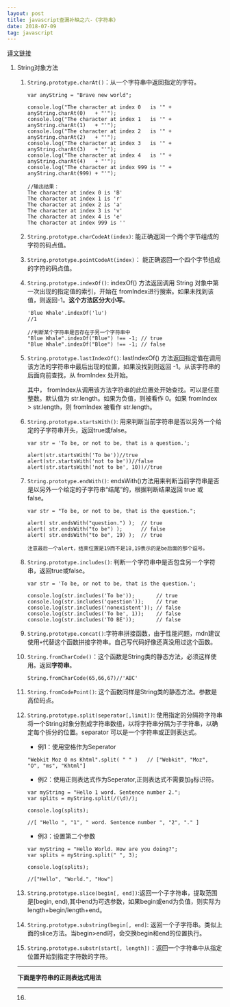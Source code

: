 ```yaml
---
layout: post
title: javascript查漏补缺之六-《字符串》
date: 2018-07-09
tag: javascript
---
```


[译文链接](https://developer.mozilla.org/zh-CN/docs/Web/JavaScript/Guide)

1. String对象方法

    1. `String.prototype.charAt()`：从一个字符串中返回指定的字符。

        ```
        var anyString = "Brave new world";

        console.log("The character at index 0   is '" + anyString.charAt(0)   + "'");
        console.log("The character at index 1   is '" + anyString.charAt(1)   + "'");
        console.log("The character at index 2   is '" + anyString.charAt(2)   + "'");
        console.log("The character at index 3   is '" + anyString.charAt(3)   + "'");
        console.log("The character at index 4   is '" + anyString.charAt(4)   + "'");
        console.log("The character at index 999 is '" + anyString.charAt(999) + "'");

        //输出结果：
        The character at index 0 is 'B'
        The character at index 1 is 'r'
        The character at index 2 is 'a'
        The character at index 3 is 'v'
        The character at index 4 is 'e'
        The character at index 999 is ''
        ```
    
    2. `String.prototype.charCodeAt(index)`: 能正确返回一个两个字节组成的字符的码点值。

    3. `String.prototype.pointCodeAt(index)`： 能正确返回一个四个字节组成的字符的码点值。

    4. `String.prototype.indexOf()`: indexOf() 方法返回调用  String 对象中第一次出现的指定值的索引，开始在 fromIndex进行搜索。如果未找到该值，则返回-1。**这个方法区分大小写**。

        ```
        'Blue Whale'.indexOf('lu')
        //1

        //判断某个字符串是否存在于另一个字符串中
        "Blue Whale".indexOf("Blue") !== -1; // true
        "Blue Whale".indexOf("Bloe") !== -1; // false
        ```
    5. `String.prototype.lastIndexOf()`: lastIndexOf() 方法返回指定值在调用该方法的字符串中最后出现的位置，如果没找到则返回 -1。从该字符串的后面向前查找，从 fromIndex 处开始。

        其中， fromIndex从调用该方法字符串的此位置处开始查找。可以是任意整数。默认值为 str.length。如果为负值，则被看作 0。如果 fromIndex > str.length，则 fromIndex 被看作 str.length。

    6. `String.prototype.startsWith()`: 用来判断当前字符串是否以另外一个给定的子字符串开头，返回true或false。

        ```
        var str = 'To be, or not to be, that is a question.';

        alert(str.startsWith('To be'))//true
        alert(str.startsWith('not to be'))//false
        alert(str.startsWith('not to be', 10))//true
        ```

    7. `String.prototype.endWith()`: endsWith()方法用来判断当前字符串是否是以另外一个给定的子字符串“结尾”的，根据判断结果返回 true 或 false。

        ```
        var str = "To be, or not to be, that is the question.";

        alert( str.endsWith("question.") );  // true
        alert( str.endsWith("to be") );      // false
        alert( str.endsWith("to be", 19) );  // true

        注意最后一个alert，结束位置是19而不是18,19表示的是be后面的那个逗号。
        ```

    8. `String.prototype.includes()`: 判断一个字符串中是否包含另一个字符串，返回true或false。

        ```
        var str = 'To be, or not to be, that is the question.';

        console.log(str.includes('To be'));       // true
        console.log(str.includes('question'));    // true
        console.log(str.includes('nonexistent')); // false
        console.log(str.includes('To be', 1));    // false
        console.log(str.includes('TO BE'));       // false
        ```
    9. `String.prototype.concat()`:字符串拼接函数，由于性能问题，mdn建议使用`+`代替这个函数拼接字符串。自己写代码好像还真没用过这个函数。

    10. `String.fromCharCode()`：这个函数是String类的静态方法，必须这样使用。返回**字符串**。

        ```
        String.fromCharCode(65,66,67)//'ABC'
        ```
    11. `String.fromCodePoint()`: 这个函数同样是String类的静态方法。参数是高位码点。

    12. `String.prototype.split(seperator[,limit])`: 使用指定的分隔符字符串将一个String对象分割成字符串数组，以将字符串分隔为子字符串，以确定每个拆分的位置。separator 可以是一个字符串或正则表达式。

        - 例1：使用空格作为Seperator
        ```
        "Webkit Moz O ms Khtml".split( " " )   // ["Webkit", "Moz", "O", "ms", "Khtml"]
        ```

        - 例2：使用正则表达式作为Seperator,正则表达式不需要加`g`标识符。

        ```
        var myString = "Hello 1 word. Sentence number 2.";
        var splits = myString.split(/(\d)/);

        console.log(splits);

        //[ "Hello ", "1", " word. Sentence number ", "2", "." ]
        ```

        - 例3：设置第二个参数

        ```
        var myString = "Hello World. How are you doing?";
        var splits = myString.split(" ", 3);

        console.log(splits);

        //["Hello", "World.", "How"]

        ```
    13. `String.prototype.slice(begin[, end])`:返回一个子字符串，提取范围是[begin, end),其中end为可选参数，如果begin或end为负值，则实际为length+begin/length+end。

    14. `String.prototype.substring(begin[, end]`: 返回一个子字符串。类似上面的slice方法。当begin>end时，会交换begin和end的位置执行。

    15. `String.prototype.substr(start[, length])`：返回一个字符串中从指定位置开始到指定字符数的字符。

    ---

    **下面是字符串的正则表达式用法**

    ---

    16. 